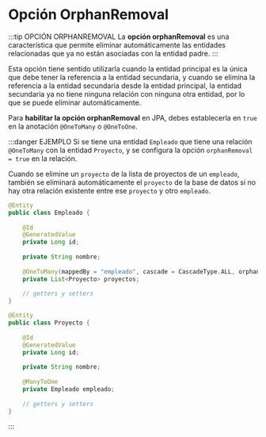 # Opción OrphanRemoval

:::tip OPCIÓN ORPHANREMOVAL
La **opción orphanRemoval** es una característica que permite eliminar automáticamente las entidades relacionadas que ya no están asociadas con la entidad padre.
:::

Esta opción tiene sentido utilizarla cuando la entidad principal es la única que debe tener la referencia a la entidad secundaria, y cuando se elimina la referencia a la entidad secundaria desde la entidad principal, la entidad secundaria ya no tiene ninguna relación con ninguna otra entidad, por lo que se puede eliminar automáticamente.

Para **habilitar la opción orphanRemoval** en JPA, debes establecerla en ``true`` en la anotación ``@OneToMany`` o ``@OneToOne``.

:::danger EJEMPLO
Si se tiene una entidad ``Empleado`` que tiene una relación ``@OneToMany`` con la entidad ``Proyecto``, y se configura la opción ``orphanRemoval = true`` en la relación.

Cuando se elimine un ``proyecto`` de la lista de proyectos de un ``empleado``, también se eliminará automáticamente el ``proyecto`` de la base de datos si no hay otra relación existente entre ese ``proyecto`` y otro ``empleado``.

```java
@Entity
public class Empleado {
    
    @Id
    @GeneratedValue
    private Long id;
    
    private String nombre;
    
    @OneToMany(mappedBy = "empleado", cascade = CascadeType.ALL, orphanRemoval = true)
    private List<Proyecto> proyectos;
    
    // getters y setters
}
```
```java
@Entity
public class Proyecto {
    
    @Id
    @GeneratedValue
    private Long id;
    
    private String nombre;
    
    @ManyToOne
    private Empleado empleado;
    
    // getters y setters
}
```
:::